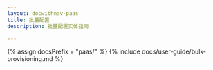 ```yaml
---
layout: docwithnav-paas
title: 批量配置
description: 批量配置实体指南

---
```


{% assign docsPrefix = "paas/" %}
{% include docs/user-guide/bulk-provisioning.md %}